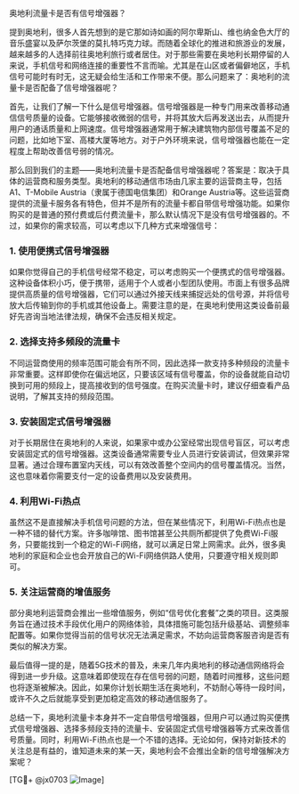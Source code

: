 奥地利流量卡是否有信号增强器？

提到奥地利，很多人首先想到的是它那如诗如画的阿尔卑斯山、维也纳金色大厅的音乐盛宴以及萨尔茨堡的莫扎特巧克力球。而随着全球化的推进和旅游业的发展，越来越多的人选择前往奥地利旅行或者居住。对于那些需要在奥地利长期停留的人来说，手机信号和网络连接的重要性不言而喻。尤其是在山区或者偏僻地区，手机信号可能时有时无，这无疑会给生活和工作带来不便。那么问题来了：奥地利的流量卡是否配备了信号增强器呢？

首先，让我们了解一下什么是信号增强器。信号增强器是一种专门用来改善移动通信信号质量的设备。它能够接收微弱的信号，并将其放大后再发送出去，从而提升用户的通话质量和上网速度。信号增强器通常用于解决建筑物内部信号覆盖不足的问题，比如地下室、高楼大厦等地方。对于户外环境来说，信号增强器也能在一定程度上帮助改善信号弱的情况。

那么回到我们的主题——奥地利流量卡是否配备信号增强器呢？答案是：取决于具体的运营商和服务类型。奥地利的移动通信市场由几家主要的运营商主导，包括A1、T-Mobile Austria（隶属于德国电信集团）和Orange Austria等。这些运营商提供的流量卡服务各有特色，但并不是所有的流量卡都自带信号增强功能。如果你购买的是普通的预付费或后付费流量卡，那么默认情况下是没有信号增强器的。不过，如果你的需求较高，可以考虑以下几种方式来增强信号：

### 1. **使用便携式信号增强器**
如果你觉得自己的手机信号经常不稳定，可以考虑购买一个便携式的信号增强器。这种设备体积小巧，便于携带，适用于个人或者小型团队使用。市面上有很多品牌提供高质量的信号增强器，它们可以通过外接天线来捕捉远处的信号源，并将信号放大后传输到你的手机或其他设备上。需要注意的是，在奥地利使用这类设备前最好先咨询当地法律法规，确保不会违反相关规定。

### 2. **选择支持多频段的流量卡**
不同运营商使用的频率范围可能会有所不同，因此选择一款支持多种频段的流量卡非常重要。这样即使你在偏远地区，只要该区域有信号覆盖，你的设备就能自动切换到可用的频段上，提高接收到的信号强度。在购买流量卡时，建议仔细查看产品说明，了解其支持的频段范围。

### 3. **安装固定式信号增强器**
对于长期居住在奥地利的人来说，如果家中或办公室经常出现信号盲区，可以考虑安装固定式的信号增强器。这类设备通常需要专业人员进行安装调试，但效果非常显著。通过合理布置室内天线，可以有效改善整个空间内的信号覆盖情况。当然，这也意味着你需要支付一定的设备费用以及安装费用。

### 4. **利用Wi-Fi热点**
虽然这不是直接解决手机信号问题的方法，但在某些情况下，利用Wi-Fi热点也是一种不错的替代方案。许多咖啡馆、图书馆甚至公共厕所都提供了免费Wi-Fi服务，只要能找到一个稳定的Wi-Fi网络，就可以满足日常上网需求。此外，很多奥地利的家庭和企业也会开放自己的Wi-Fi网络供路人使用，只要遵守相关规则即可。

### 5. **关注运营商的增值服务**
部分奥地利运营商会推出一些增值服务，例如“信号优化套餐”之类的项目。这类服务旨在通过技术手段优化用户的网络体验，具体措施可能包括升级基站、调整频率配置等。如果你觉得当前的信号状况无法满足需求，不妨向运营商客服咨询是否有类似的解决方案。

最后值得一提的是，随着5G技术的普及，未来几年内奥地利的移动通信网络将会得到进一步升级。这意味着即使现在存在信号弱的问题，随着时间推移，这些问题也将逐渐被解决。因此，如果你计划长期生活在奥地利，不妨耐心等待一段时间，或许不久之后就能享受到更加稳定高效的移动通信服务了。

总结一下，奥地利流量卡本身并不一定自带信号增强器，但用户可以通过购买便携式信号增强器、选择多频段支持的流量卡、安装固定式信号增强器等方式来改善信号质量。同时，利用Wi-Fi热点也是一个不错的选择。无论如何，保持对新技术的关注总是有益的，谁知道未来的某一天，奥地利会不会推出全新的信号增强解决方案呢？

[TG💪+ @jx0703 ![Image](https://github.com/user-attachments/assets/dbca1d08-cadb-493c-b0ec-ad6f7a83f270)]